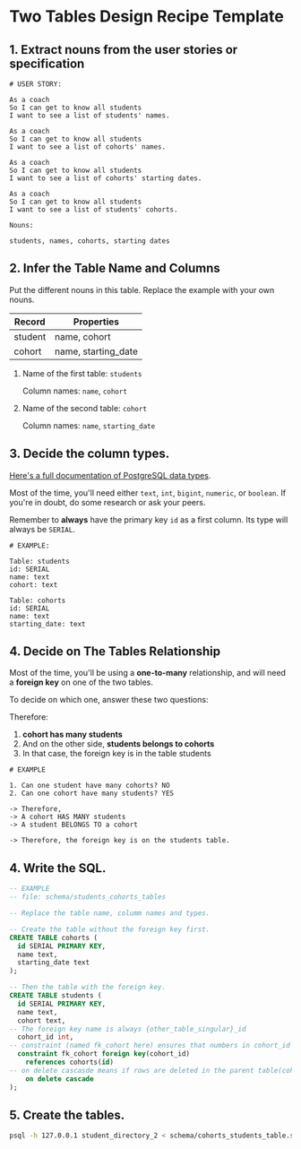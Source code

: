 # Two Tables Design Recipe Template

## 1. Extract nouns from the user stories or specification

```
# USER STORY:

As a coach
So I can get to know all students
I want to see a list of students' names.

As a coach
So I can get to know all students
I want to see a list of cohorts' names.

As a coach
So I can get to know all students
I want to see a list of cohorts' starting dates.

As a coach
So I can get to know all students
I want to see a list of students' cohorts.
```

```
Nouns:

students, names, cohorts, starting dates
```

## 2. Infer the Table Name and Columns

Put the different nouns in this table. Replace the example with your own nouns.

| Record                | Properties          |
| --------------------- | ------------------  |
| student               | name, cohort
| cohort                | name, starting_date 

1. Name of the first table: `students` 

    Column names: `name`, `cohort`

2. Name of the second table: `cohort` 

    Column names: `name`, `starting_date`

## 3. Decide the column types.

[Here's a full documentation of PostgreSQL data types](https://www.postgresql.org/docs/current/datatype.html).

Most of the time, you'll need either `text`, `int`, `bigint`, `numeric`, or `boolean`. If you're in doubt, do some research or ask your peers.

Remember to **always** have the primary key `id` as a first column. Its type will always be `SERIAL`.

```
# EXAMPLE:

Table: students
id: SERIAL
name: text
cohort: text

Table: cohorts
id: SERIAL
name: text
starting_date: text
```

## 4. Decide on The Tables Relationship

Most of the time, you'll be using a **one-to-many** relationship, and will need a **foreign key** on one of the two tables.

To decide on which one, answer these two questions:



Therefore:

1. **cohort has many students**
2. And on the other side, **students belongs to cohorts**
3. In that case, the foreign key is in the table students


```
# EXAMPLE

1. Can one student have many cohorts? NO
2. Can one cohort have many students? YES

-> Therefore,
-> A cohort HAS MANY students
-> A student BELONGS TO a cohort

-> Therefore, the foreign key is on the students table.
```

## 4. Write the SQL.

```sql
-- EXAMPLE
-- file: schema/students_cohorts_tables

-- Replace the table name, columm names and types.

-- Create the table without the foreign key first.
CREATE TABLE cohorts (
  id SERIAL PRIMARY KEY,
  name text,
  starting_date text
);

-- Then the table with the foreign key.
CREATE TABLE students (
  id SERIAL PRIMARY KEY,
  name text,
  cohort text,
-- The foreign key name is always {other_table_singular}_id   
  cohort_id int,
-- constraint (named fk_cohort here) ensures that numbers in cohort_id (foreign key) match the numbers cohorts(id) (reference)
  constraint fk_cohort foreign key(cohort_id)
    references cohorts(id)
-- on delete cascasde means if rows are deleted in the parent table(cohorts) they also get deleted in the child table (students)
    on delete cascade
);
```

## 5. Create the tables.

```bash
psql -h 127.0.0.1 student_directory_2 < schema/cohorts_students_table.sql
```
